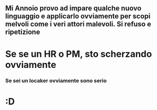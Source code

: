 ## Mi Annoio provo ad impare qualche nuovo linguaggio e applicarlo ovviamente per scopi melvoli come i veri attori malevoli. Si refuso e ripetizione 


# Se se un HR o PM, sto scherzando ovviamente 

### Se sei un locaker ovviamente sono serio 



# :D 
